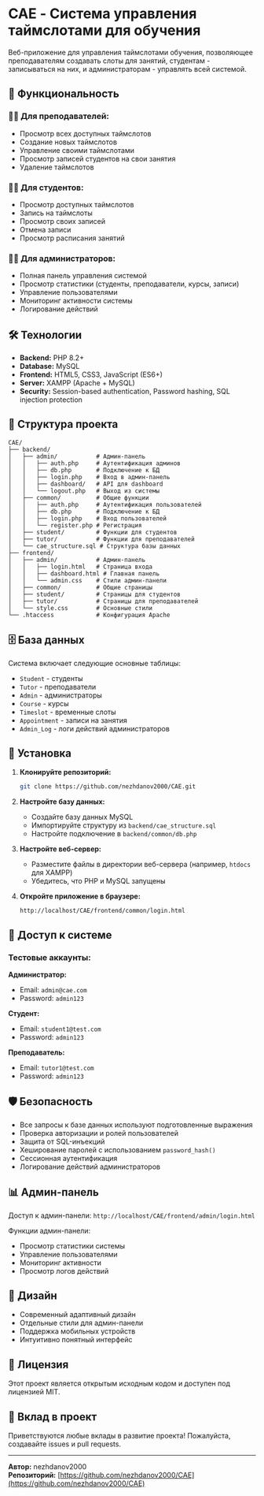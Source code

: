 # CAE - Система управления таймслотами для обучения

Веб-приложение для управления таймслотами обучения, позволяющее преподавателям создавать слоты для занятий, студентам - записываться на них, и администраторам - управлять всей системой.

## 🚀 Функциональность

### 👨‍🏫 Для преподавателей:
- Просмотр всех доступных таймслотов
- Создание новых таймслотов
- Управление своими таймслотами
- Просмотр записей студентов на свои занятия
- Удаление таймслотов

### 👨‍🎓 Для студентов:
- Просмотр доступных таймслотов
- Запись на таймслоты
- Просмотр своих записей
- Отмена записи
- Просмотр расписания занятий

### 👨‍💼 Для администраторов:
- Полная панель управления системой
- Просмотр статистики (студенты, преподаватели, курсы, записи)
- Управление пользователями
- Мониторинг активности системы
- Логирование действий

## 🛠️ Технологии

- **Backend:** PHP 8.2+
- **Database:** MySQL
- **Frontend:** HTML5, CSS3, JavaScript (ES6+)
- **Server:** XAMPP (Apache + MySQL)
- **Security:** Session-based authentication, Password hashing, SQL injection protection

## 📁 Структура проекта

```
CAE/
├── backend/
│   ├── admin/           # Админ-панель
│   │   ├── auth.php     # Аутентификация админов
│   │   ├── db.php       # Подключение к БД
│   │   ├── login.php    # Вход в админ-панель
│   │   ├── dashboard/   # API для dashboard
│   │   └── logout.php   # Выход из системы
│   ├── common/          # Общие функции
│   │   ├── auth.php     # Аутентификация пользователей
│   │   ├── db.php       # Подключение к БД
│   │   ├── login.php    # Вход пользователей
│   │   └── register.php # Регистрация
│   ├── student/         # Функции для студентов
│   ├── tutor/           # Функции для преподавателей
│   └── cae_structure.sql # Структура базы данных
├── frontend/
│   ├── admin/           # Админ-панель
│   │   ├── login.html   # Страница входа
│   │   ├── dashboard.html # Главная панель
│   │   └── admin.css    # Стили админ-панели
│   ├── common/          # Общие страницы
│   ├── student/         # Страницы для студентов
│   ├── tutor/           # Страницы для преподавателей
│   └── style.css        # Основные стили
└── .htaccess            # Конфигурация Apache
```

## 🗄️ База данных

Система включает следующие основные таблицы:
- `Student` - студенты
- `Tutor` - преподаватели
- `Admin` - администраторы
- `Course` - курсы
- `Timeslot` - временные слоты
- `Appointment` - записи на занятия
- `Admin_Log` - логи действий администраторов

## 🔧 Установка

1. **Клонируйте репозиторий:**
   ```bash
   git clone https://github.com/nezhdanov2000/CAE.git
   ```

2. **Настройте базу данных:**
   - Создайте базу данных MySQL
   - Импортируйте структуру из `backend/cae_structure.sql`
   - Настройте подключение в `backend/common/db.php`

3. **Настройте веб-сервер:**
   - Разместите файлы в директории веб-сервера (например, `htdocs` для XAMPP)
   - Убедитесь, что PHP и MySQL запущены

4. **Откройте приложение в браузере:**
   ```
   http://localhost/CAE/frontend/common/login.html
   ```

## 🔐 Доступ к системе

### Тестовые аккаунты:

**Администратор:**
- Email: `admin@cae.com`
- Password: `admin123`

**Студент:**
- Email: `student1@test.com`
- Password: `admin123`

**Преподаватель:**
- Email: `tutor1@test.com`
- Password: `admin123`

## 🛡️ Безопасность

- Все запросы к базе данных используют подготовленные выражения
- Проверка авторизации и ролей пользователей
- Защита от SQL-инъекций
- Хеширование паролей с использованием `password_hash()`
- Сессионная аутентификация
- Логирование действий администраторов

## 📊 Админ-панель

Доступ к админ-панели: `http://localhost/CAE/frontend/admin/login.html`

Функции админ-панели:
- Просмотр статистики системы
- Управление пользователями
- Мониторинг активности
- Просмотр логов действий

## 🎨 Дизайн

- Современный адаптивный дизайн
- Отдельные стили для админ-панели
- Поддержка мобильных устройств
- Интуитивно понятный интерфейс

## 📝 Лицензия

Этот проект является открытым исходным кодом и доступен под лицензией MIT.

## 🤝 Вклад в проект

Приветствуются любые вклады в развитие проекта! Пожалуйста, создавайте issues и pull requests.

---

**Автор:** nezhdanov2000  
**Репозиторий:** [https://github.com/nezhdanov2000/CAE](https://github.com/nezhdanov2000/CAE) 
